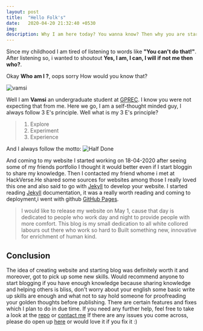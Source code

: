 ```yaml
---
layout: post
title:  "Hello Folk's"
date:   2020-04-20 21:32:40 +0530
img:
description: Why I am here today? You wanna know? Then why you are starring at me? Hit me up!
---
```


Since my childhood I am tired of listening to words like **"You can't do that!"**. After listening so, i wanted to shoutout **Yes, I  am, I can, I will if not me then who?**. 

Okay **Who am I ?**, oops sorry How would you know that? 

![vamsi]({{"/assets/img/vamsi.jpg"}})

Well I am **Vamsi** an undergraduate student at [GPREC](https://gprec.ac.in). I know you were not expecting that from me. Here we go, I am a self-thought minded guy, I always follow 3 E's principle. Well what is my 3 E's principle?
>1. Explore
>2. Experiment
>3. Experience 

And I always follow the motto:
![Half Done]({{"/assets/img/halfdone.jpg"}})

And coming to my website I started working on 18-04-2020 after seeing some of my friends portfolio I thought it would better even if I start bloggin to share my knowledge. Then I contacted my friend whome i met at HackVerse.He shared some sources for websites among those I really loved this one and also said to go with [Jekyll](https://jekyllrb.com) to develop your website. I started reading [Jekyll](https://jekyllrb.com/docs/) documentation, it was a really worth reading and coming to deployment,i went with github [GitHub Pages](https://pages.github.com/).

> I would like to release my website on May 1, cause that day is dedicated to people who work day and night to provide people with more comfort. This blog is my small dedication to all white collored labours out there who work so hard to Built something new, innovative for enrichment of human kind.

## Conclusion

The idea of creating website and starting blog was definitely worth it and moreover, got to pick up some new skills. Would recommend anyone to start blogging if you have enough knowledge because sharing knowledge and helping others is bliss, don't worry about your english some basic write up skills are enough and what not to say hold someone for proofreading your golden thoughts before publishing. There are certain features and fixes which I plan to do in due time. If you need any further help, feel free to take a look at the [repo](https://github.com/vamsireddy22/vamsireddy22.github.io.) or [contact me](https://vamsireddy22.github.io/contact) If there are any issues you come across, please do open up [here](https://github.com/vamsireddy22/vamsireddy22.github.io/issues) or would love it if you fix it :)

